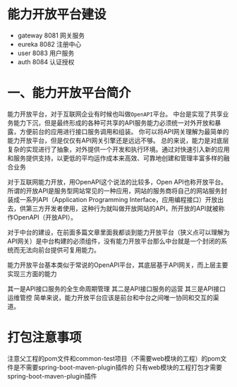<h1> 能力开放平台建设</h1>

- gateway 8081  网关服务
- eureka  8082  注册中心
- user    8083  用户服务
- auth    8084  认证授权

# 一、能力开放平台简介
能力开放平台，对于互联网企业有时候也叫做`OpenAPI`平台。
中台是实现了共享业务能力下沉，但是最终形成的各种可共享的API服务能力必须统一对外开放和暴露，方便前台的应用进行接口服务调用和组装。
你可以将API网关理解为最简单的能力开放平台，但是仅仅有API网关引擎还是远远不够。
总的来说，能力是对底层复杂的实现进行了抽象，对外提供一个开发和执行环境。通过对快速引入新的应用和服务提供支持，以更低的平均运作成本来高效、可靠地创建和管理丰富多样的融合业务

对于互联网能力开放，用OpenAPI这个说法的比较多，Open API也称开放平台。 所谓的开放API是服务型网站常见的一种应用，网站的服务商将自己的网站服务封装成一系列API（Application Programming Interface，应用编程接口）开放出去，供第三方开发者使用，这种行为就叫做开放网站的API，所开放的API就被称作OpenAPI（开放API）。

对于中台的建设，在前面多篇文章里面我都谈到能力开放平台（狭义点可以理解为API网关）是中台构建的必须组件，没有能力开放平台那么中台就是一个封闭的系统而无法向前台提供可复用能力。

能力开放平台基本类似于常说的OpenAPI平台，其底层基于API网关，而上层主要实现三方面的能力

其一是API接口服务的全生命周期管理
其二是API接口服务的运营
其三是API接口运维管控
简单来说，能力开放平台应该是前台和中台之间唯一协同和交互的渠道。

# 



# 打包注意事项

注意父工程的pom文件和common-test项目（不需要web模块的工程）的pom文件是不需要spring-boot-maven-plugin插件的
只有web模块的工程打包才需要spring-boot-maven-plugin插件
